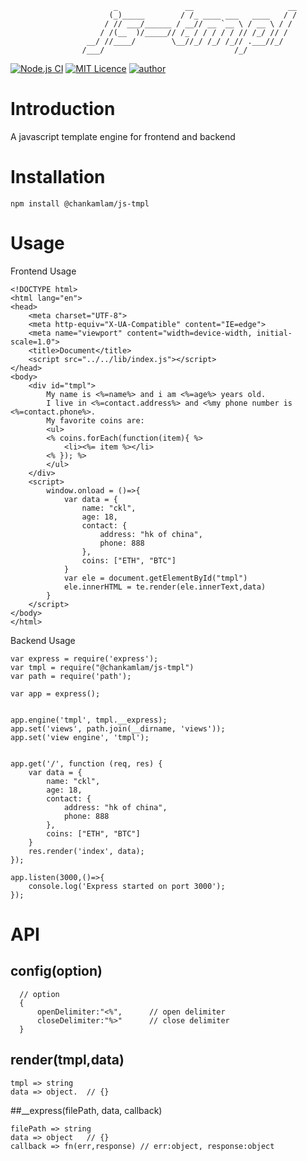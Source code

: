```ascii
                       _               __                     __
                      (_)_____        / /_ ____ ___   ____   / /
                     / // ___/______ / __// __ `__ \ / __ \ / / 
                    / /(__  )/_____// /_ / / / / / // /_/ // /  
                 __/ //____/        \__//_/ /_/ /_// .___//_/   
                /___/                             /_/           
```
[![Node.js CI](https://github.com/chankamlam/js-tmpl/actions/workflows/node.js.yml/badge.svg)](https://github.com/chankamlam/js-tmpl/actions/workflows/node.js.yml)
[![MIT Licence](https://badges.frapsoft.com/os/mit/mit.svg?v=103)](https://opensource.org/licenses/mit-license.php)
[![author](https://img.shields.io/badge/author-chankamlam-blue.svg)](https://github.com/chankamlam)

# Introduction
A javascript template engine for frontend and backend
# Installation
```
npm install @chankamlam/js-tmpl
```
# Usage

Frontend Usage
```
<!DOCTYPE html>
<html lang="en">
<head>
    <meta charset="UTF-8">
    <meta http-equiv="X-UA-Compatible" content="IE=edge">
    <meta name="viewport" content="width=device-width, initial-scale=1.0">
    <title>Document</title>
    <script src="../../lib/index.js"></script>
</head>
<body>
    <div id="tmpl">
        My name is <%=name%> and i am <%=age%> years old.
        I live in <%=contact.address%> and <%my phone number is <%=contact.phone%>.
        My favorite coins are:
        <ul>
        <% coins.forEach(function(item){ %>
            <li><%= item %></li>
        <% }); %>
        </ul>
    </div>
    <script>
        window.onload = ()=>{
            var data = {
                name: "ckl",
                age: 18,
                contact: {
                    address: "hk of china",
                    phone: 888
                },
                coins: ["ETH", "BTC"]
            }
            var ele = document.getElementById("tmpl")
            ele.innerHTML = te.render(ele.innerText,data)
        }
    </script>
</body>
</html>
```
Backend Usage
```
var express = require('express');
var tmpl = require("@chankamlam/js-tmpl")
var path = require('path');

var app = express();


app.engine('tmpl', tmpl.__express);
app.set('views', path.join(__dirname, 'views'));
app.set('view engine', 'tmpl');


app.get('/', function (req, res) {
    var data = {
        name: "ckl",
        age: 18,
        contact: {
            address: "hk of china",
            phone: 888
        },
        coins: ["ETH", "BTC"]
    }
    res.render('index', data);
});

app.listen(3000,()=>{
    console.log('Express started on port 3000');
});
```

# API
## config(option)
```
  // option
  {
      openDelimiter:"<%",      // open delimiter
      closeDelimiter:"%>"      // close delimiter
  }
```
## render(tmpl,data)
```
tmpl => string
data => object.  // {}

```
##__express(filePath, data, callback)
```
filePath => string
data => object   // {}
callback => fn(err,response) // err:object, response:object
```
